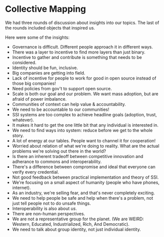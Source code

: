 # Collective Mapping

We had three rounds of discussion about insights into our topics. The last of the rounds included objects that inspired us.

Here were some of the insights:

* Governance is difficult. Different people approach it in different ways.
* There was a layer to incentive to find more layers than just binary. 
* Incentive to gather and contribute is something that needs to be considered.
* Identity should be fun, inclusive.
* Big companies are getting into field. 
* Lack of incentive for people to work for good in open source instead of those big companies!
* Need policies from gov't to support open source.
* Scale is both our goal and our problem. We want mass adoption, but are afraid of power imbalance.
* Communities of context can help value & accountability.
* We need to be accountable to our communities!
* SSI systems are too complex to achieve headline goals (adoption, trust, whatever).
* It makes it hard to get the one little bit that any individual is interested in.
* We need to find ways into system: reduce before we get to the whole story.
* A lot of energy at our tables. People want to channel it for cooperation!
* Worried about relation of what we're doing to reality. What are the actual problems we're solving out there in the world?
* Is there an inherent tradeoff between competitive innovation and adherance to commons and interoperability.
* There's a difference between compromise and ideal that everyone can verify every credential.
* Not good feedback between practical implementation and theory of SSI.
* We're focusing on a small aspect of humanity (people who have phones, internet).
* As an industry, we're selling fear, and that's never completely exciting.
* We need to help people be safe and help when there's a problem, not just tell people not to do unsafe things.
* Interoperability is also about *us*.
* There are non-human perspectives.
* We are not a representative group for the planet. (We are WEIRD: Western, Educated, Industrialized, Rich, And Democratic).
* We need to talk about group identity, not just individual identity.
